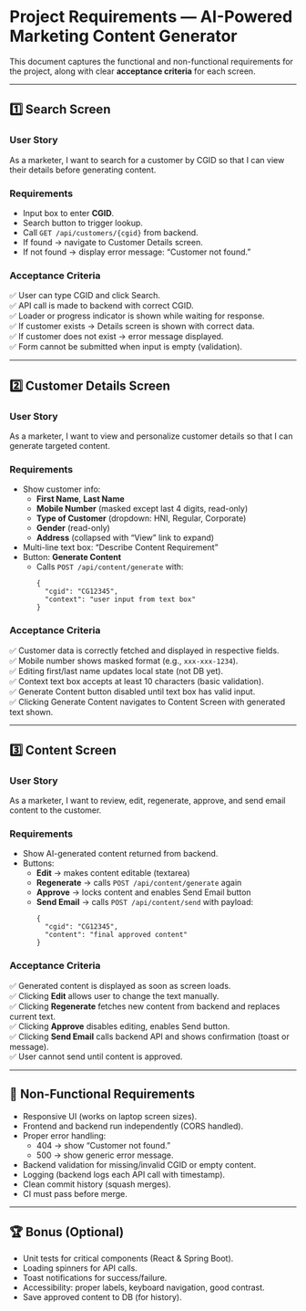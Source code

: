 # Project Requirements — AI-Powered Marketing Content Generator

This document captures the functional and non-functional requirements for the project, along with clear **acceptance criteria** for each screen.

---

## 1️⃣ Search Screen

### **User Story**
As a marketer, I want to search for a customer by CGID so that I can view their details before generating content.

### **Requirements**
- Input box to enter **CGID**.
- Search button to trigger lookup.
- Call `GET /api/customers/{cgid}` from backend.
- If found → navigate to Customer Details screen.
- If not found → display error message: “Customer not found.”

### **Acceptance Criteria**
✅ User can type CGID and click Search.  
✅ API call is made to backend with correct CGID.  
✅ Loader or progress indicator is shown while waiting for response.  
✅ If customer exists → Details screen is shown with correct data.  
✅ If customer does not exist → error message displayed.  
✅ Form cannot be submitted when input is empty (validation).  

---

## 2️⃣ Customer Details Screen

### **User Story**
As a marketer, I want to view and personalize customer details so that I can generate targeted content.

### **Requirements**
- Show customer info:
  - **First Name**, **Last Name**
  - **Mobile Number** (masked except last 4 digits, read-only)
  - **Type of Customer** (dropdown: HNI, Regular, Corporate)
  - **Gender** (read-only)
  - **Address** (collapsed with “View” link to expand)
- Multi-line text box: “Describe Content Requirement”
- Button: **Generate Content**
  - Calls `POST /api/content/generate` with:
    ```jsonc
    {
      "cgid": "CG12345",
      "context": "user input from text box"
    }
    ```

### **Acceptance Criteria**
✅ Customer data is correctly fetched and displayed in respective fields.  
✅ Mobile number shows masked format (e.g., `xxx-xxx-1234`).  
✅ Editing first/last name updates local state (not DB yet).  
✅ Context text box accepts at least 10 characters (basic validation).  
✅ Generate Content button disabled until text box has valid input.  
✅ Clicking Generate Content navigates to Content Screen with generated text shown.  

---

## 3️⃣ Content Screen

### **User Story**
As a marketer, I want to review, edit, regenerate, approve, and send email content to the customer.

### **Requirements**
- Show AI-generated content returned from backend.
- Buttons:
  - **Edit** → makes content editable (textarea)
  - **Regenerate** → calls `POST /api/content/generate` again
  - **Approve** → locks content and enables Send Email button
  - **Send Email** → calls `POST /api/content/send` with payload:
    ```jsonc
    {
      "cgid": "CG12345",
      "content": "final approved content"
    }
    ```

### **Acceptance Criteria**
✅ Generated content is displayed as soon as screen loads.  
✅ Clicking **Edit** allows user to change the text manually.  
✅ Clicking **Regenerate** fetches new content from backend and replaces current text.  
✅ Clicking **Approve** disables editing, enables Send button.  
✅ Clicking **Send Email** calls backend API and shows confirmation (toast or message).  
✅ User cannot send until content is approved.  

---

## 🔧 Non-Functional Requirements
- Responsive UI (works on laptop screen sizes).
- Frontend and backend run independently (CORS handled).
- Proper error handling:
  - 404 → show “Customer not found.”
  - 500 → show generic error message.
- Backend validation for missing/invalid CGID or empty content.
- Logging (backend logs each API call with timestamp).
- Clean commit history (squash merges).
- CI must pass before merge.

---

## 🏆 Bonus (Optional)
- Unit tests for critical components (React & Spring Boot).
- Loading spinners for API calls.
- Toast notifications for success/failure.
- Accessibility: proper labels, keyboard navigation, good contrast.
- Save approved content to DB (for history).
